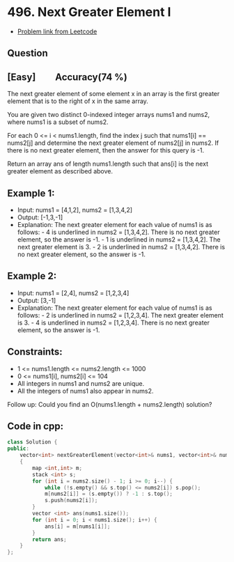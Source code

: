 # 496. Next Greater Element I
- [Problem link from Leetcode](https://leetcode.com/problems/next-greater-element-i/)
## Question
## [Easy] &nbsp;&nbsp;&nbsp;&nbsp;&nbsp;&nbsp;&nbsp; Accuracy(74 %)
The next greater element of some element x in an array is the first greater element that is to the right of x in the same array.

You are given two distinct 0-indexed integer arrays nums1 and nums2, where nums1 is a subset of nums2.

For each 0 <= i < nums1.length, find the index j such that nums1[i] == nums2[j] and determine the next greater element of nums2[j] in nums2. If there is no next greater element, then the answer for this query is -1.

Return an array ans of length nums1.length such that ans[i] is the next greater element as described above.
## Example 1:
- Input: nums1 = [4,1,2], nums2 = [1,3,4,2]
- Output: [-1,3,-1]
- Explanation: The next greater element for each value of nums1 is as follows:
                  - 4 is underlined in nums2 = [1,3,4,2]. There is no next greater element, so the answer is -1.
                  - 1 is underlined in nums2 = [1,3,4,2]. The next greater element is 3.
                  - 2 is underlined in nums2 = [1,3,4,2]. There is no next greater element, so the answer is -1.
## Example 2:
- Input: nums1 = [2,4], nums2 = [1,2,3,4]
- Output: [3,-1]
- Explanation: The next greater element for each value of nums1 is as follows:
                  - 2 is underlined in nums2 = [1,2,3,4]. The next greater element is 3.
                  - 4 is underlined in nums2 = [1,2,3,4]. There is no next greater element, so the answer is -1.
## Constraints:
- 1 <= nums1.length <= nums2.length <= 1000
- 0 <= nums1[i], nums2[i] <= 104
- All integers in nums1 and nums2 are unique.
- All the integers of nums1 also appear in nums2.
 
Follow up: Could you find an O(nums1.length + nums2.length) solution?
## Code in cpp:
```cpp
class Solution {
public:
    vector<int> nextGreaterElement(vector<int>& nums1, vector<int>& nums2) 
    {
        map <int,int> m;
        stack <int> s;
        for (int i = nums2.size() - 1; i >= 0; i--) {
            while (!s.empty() && s.top() <= nums2[i]) s.pop();
            m[nums2[i]] = (s.empty()) ? -1 : s.top();
            s.push(nums2[i]);
        }
        vector <int> ans(nums1.size());
        for (int i = 0; i < nums1.size(); i++) {
            ans[i] = m[nums1[i]];
        }
        return ans;
    }
};
```
